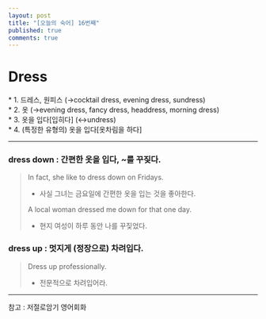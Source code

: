 ```yaml
---
layout: post
title: "[오늘의 숙어] 16번째"
published: true
comments: true
---
```


# Dress

<p class="message">
    * 1. 드레스, 원피스 (→cocktail dress, evening dress, sundress) <br>
    * 2. 옷 (→evening dress, fancy dress, headdress, morning dress) <br>
    * 3. 옷을 입다[입히다] (↔undress) <br>
    * 4. (특정한 유형의) 옷을 입다[옷차림을 하다]
</p>

---

### dress down : 간편한 옷을 입다, ~를 꾸짖다.
> In fact, she like to dress down on Fridays.
> - 사실 그녀는 금요일에 간편한 옷을 입는 것을 좋아한다.
>
> A local woman dressed me down for that one day.
> - 현지 여성이 하루 동안 나를 꾸짖었다.

### dress up : 멋지게 (정장으로) 차려입다.
> Dress up professionally.
> - 전문적으로 차려입어라.

---

참고 : 저절로암기 영어회화

